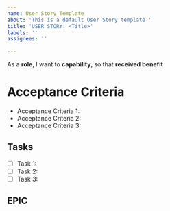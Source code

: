 ```yaml
---
name: User Story Template
about: 'This is a default User Story template '
title: 'USER STORY: <Title>'
labels: ''
assignees: ''

---
```


As a **role**, I want to **capability**, so that **received benefit**

# Acceptance Criteria
* Acceptance Criteria 1:
* Acceptance Criteria 2:
* Acceptance Criteria 3:

## Tasks
- [ ] Task 1:
- [ ] Task 2:
- [ ] Task 3:

## EPIC
